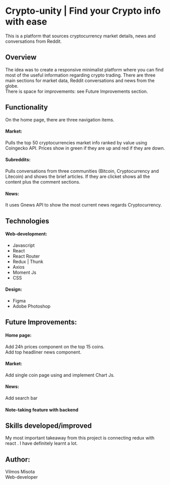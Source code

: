 
# Crypto-unity | Find your Crypto info with ease

This is a platform that sources cryptocurrency market details, news and conversations from Reddit. 

## Overview

The idea was to create a responsive minimalist platform where you can find most of the useful information regarding crypto trading. There are three main sections for market data, Reddit conversations and news from the globe.\
There is space for improvements: see Future Improvements section.

## Functionality

On the home page, there are three navigation items. 

#### Market: 

Pulls the top 50 cryptocurrencies market info ranked by value using Coingecko API. Prices show in green if they are up and red if they are down.

#### Subreddits:

Pulls conversations from three communities (Bitcoin, Cryptocurrency and Litecoin) and shows the brief articles. If they are clicket shows all the content plus the comment sections.

#### News:

It uses Gnews API to show the most current news regards Cryptocurrency.


## Technologies

#### Web-development:

- Javascript
- React
- React Router
- Redux | Thunk
- Axios
- Moment Js
- CSS


#### Design:

- Figma
- Adobe Photoshop

## Future Improvements:

#### Home page: 

Add 24h prices component on the top 15 coins.\
Add top headliner news component.

#### Market:

Add single coin page using and implement Chart Js.

#### News:
Add search bar

#### Note-taking feature with backend

## Skills developed/improved

My most important takeaway from this project is connecting redux with react . I have definitely learnt a lot. 




## Author:

Vilmos Misota \
Web-developer
